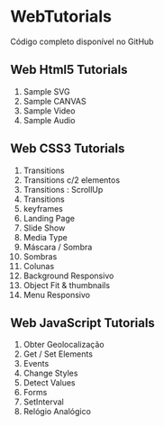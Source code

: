 # WebTutorials

Código completo disponível no GitHub
## Web Html5 Tutorials [<site>](http://paulomatos.stepinportugal.com/WebTutorials/index.html#html5)

1. Sample SVG [<site>](http://paulomatos.stepinportugal.com/WebTutorials/html5/01_SVG.html)
2. Sample CANVAS [<site>](http://paulomatos.stepinportugal.com/WebTutorials/html5/02_CANVAS.html)
3. Sample Video [<site>](http://paulomatos.stepinportugal.com/WebTutorials/html5/04_Video.html)
4. Sample Audio [<site>](http://paulomatos.stepinportugal.com/WebTutorials/html5/05_Audio.html)

## Web CSS3 Tutorials

1. Transitions
2. Transitions c/2 elementos
3. Transitions : ScrollUp
4. Transitions
5. keyframes
6. Landing Page
7. Slide Show
8. Media Type
9. Máscara / Sombra
10. Sombras
11. Colunas
12. Background Responsivo
13. Object Fit & thumbnails
14. Menu Responsivo

## Web JavaScript Tutorials

1. Obter Geolocalização
2. Get / Set Elements
3. Events
4. Change Styles
5. Detect Values
6. Forms
7. SetInterval
8. Relógio Analógico